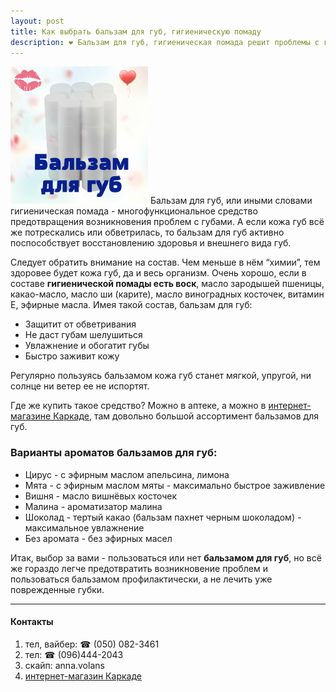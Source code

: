 ```yaml
---
layout: post
title: Как выбрать бальзам для губ, гигиеническую помаду
description: ❤ Бальзам для губ, гигиеническая помада решит проблемы с губами, предотвратит их возникновение. Консультант. ☎ (050) 082-3461 вайбер
---
```


![бальзам для губ](/images/balsam-220x220.jpg) Бальзам для губ, или иными словами гигиеническая помада - многофункциональное средство предотвращения возникновения проблем с губами. А если кожа губ всё же потрескались или обветрилась, то бальзам для губ активно поспособствует восстановлению здоровья и внешнего вида губ.

<!--break-->

Следует обратить внимание на состав. Чем меньше в нём “химии”, тем здоровее будет кожа губ, да и весь организм. Очень хорошо, если в составе **гигиенической помады есть воск**, масло зародышей пшеницы, какао-масло, масло ши (карите),  масло виноградных косточек, витамин Е, эфирные масла. Имея такой состав, бальзам для губ:

* Защитит от обветривания
* Не даст губам шелушиться
* Увлажнение и обогатит губы
* Быстро заживит кожу

Регулярно пользуясь бальзамом кожа губ станет мягкой, упругой, ни солнце ни ветер ее не испортят.

Где же купить такое средство? Можно в аптеке, а можно в [интернет-магазине Каркаде](http://karkade.com.ua/balzamy-dlya-gub/balzam-dlya-gub-v-tube.html), там довольно большой ассортимент бальзамов для губ.

### Варианты ароматов бальзамов для губ:

* Цирус - с эфирным маслом апельсина, лимона
* Мята - с эфирным маслом мяты - максимально быстрое заживление
* Вишня - масло вишнёвых косточек
* Малина - ароматизатор малина
* Шоколад - тертый какао (бальзам пахнет черным шоколадом) - максимальное увлажнение
* Без аромата - без эфирных масел


Итак, выбор за вами - пользоваться или нет **бальзамом для губ**, но всё же гораздо легче предотвратить возникновение проблем и пользоваться бальзамом  профилактически, а не лечить уже поврежденные губки. 

------

#### Контакты
1. тел, вайбер: ☎ (050) 082-3461
2. тел: ☎  (096)444-2043
3. скайп: anna.volans
4. [интернет-магазин Каркаде](http://karkade.com.ua)
